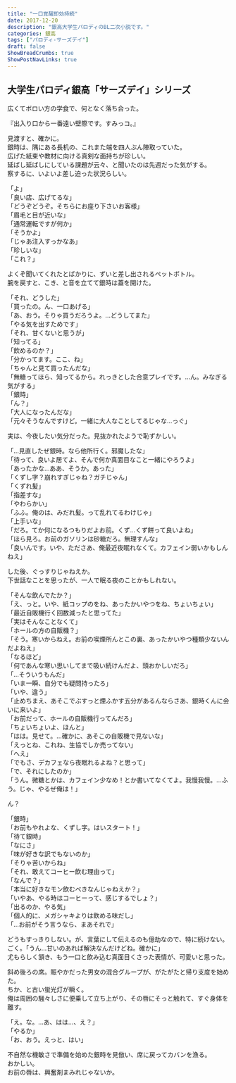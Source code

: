 ```yaml
---
title: "一口覚醒即効持続"
date: 2017-12-20
description: "銀高大学生パロディのBL二次小説です。"
categories: 銀高
tags: ["パロディ-サーズデイ"]
draft: false
ShowBreadCrumbs: true
ShowPostNavLinks: true
---
```


## 大学生パロディ銀高「サーズデイ」シリーズ

広くてボロい方の学食で、何となく落ち合った。  

『出入り口から一番遠い壁際です。すみっコ。』  

見渡すと、確かに。  
銀時は、隅にある長机の、これまた端を四人ぶん陣取っていた。  
広げた紙束や教材に向ける真剣な面持ちが珍しい。  
延ばし延ばしにしている課題が云々、と聞いたのは先週だった気がする。  
察するに、いよいよ差し迫った状況らしい。  

「よ」  
「良い店、広げてるな」  
「どうぞどうぞ。そちらにお座り下さいお客様」  
「眉毛と目が近いな」  
「通常運転ですが何か」  
「そうかよ」  
「じゃあ注入すっかなあ」  
「珍しいな」  
「これ？」  

よくぞ聞いてくれたとばかりに、ずいと差し出されるペットボトル。  
腕を戻すと、こき、と音を立てて銀時は蓋を開けた。  

「それ、どうした」  
「買ったの。ん、一口あげる」  
「あ、おう。そりゃ買うだろうよ。…どうしてまた」  
「やる気を出すためです」  
「それ、甘くないと思うが」  
「知ってる」  
「飲めるのか？」  
「分かってます。ここ、ね」  
「ちゃんと見て買ったんだな」  
「無糖ってほら、知ってるから。れっきとした合意プレイです。…ん。みなぎる気がする」  
「銀時」  
「ん？」  
「大人になったんだな」  
「元々そうなんですけど。一緒に大人なことしてるじゃな…っぐ」  

実は、今夜したい気分だった。見抜かれたようで恥ずかしい。  

「…見直したぜ銀時。なら他所行く。邪魔したな」  
「待って、良いよ居てよ、そんで何か真面目なこと一緒にやろうよ」  
「あったかな…ああ、そうか。あった」  
「くずし字？崩れすぎじゃね？ガチじゃん」  
「くずれ髪」  
「指差すな」  
「やわらかい」  
「ふふ。俺のは、みだれ髪。って乱れてるわけじゃ」  
「上手いな」  
「だろ。てか何になるつもりだよお前。くず…くず餅って良いよね」  
「ほら見ろ。お前のガソリンは砂糖だろ。無理すんな」  
「良いんです。いや、たださあ、俺最近夜眠れなくて。カフェイン弱いかもしんねえ」  

した後、ぐっすりじゃねえか。  
下世話なことを思ったが、一人で眠る夜のことかもしれない。  

「そんな飲んでたか？」  
「え、っと。いや、紙コップのをね、あったかいやつをね、ちょいちょい」  
「最近自販機行く回数減ったと思ってた」  
「実はそんなことなくて」  
「ホールの方の自販機？」  
「そう。寒いからねえ。お前の喫煙所んとこの裏、あったかいやつ種類少ないんだよねえ」  
「なるほど」  
「何であんな寒い思いしてまで吸い続けんだよ、頭おかしいだろ」  
「…そういうもんだ」  
「いま一瞬、自分でも疑問持ったろ」  
「いや、違う」  
「止めちまえ、あそこでぶすっと煙ふかす五分があるんならさあ、銀時くんに会いに来いよ」  
「お前だって、ホールの自販機行ってんだろ」  
「ちょいちょいよ、ほんと」  
「はは。見せて。…確かに、あそこの自販機で見ないな」  
「えっとね、これね、生協でしか売ってない」  
「へえ」  
「でもさ、デカフェなら夜眠れるよね？と思って」  
「で、それにしたのか」  
「うん。微糖とかは、カフェイン少なめ！とか書いてなくてよ。我慢我慢。…ふう。じゃ、やるぜ俺は！」  

ん？  

「銀時」  
「お前もやれよな、くずし字。はいスタート！」  
「待て銀時」  
「なにさ」  
「味が好きな訳でもないのか」  
「そりゃ苦いからね」  
「それ、敢えてコーヒー飲む理由って」  
「なんで？」  
「本当に好きなモン飲むべきなんじゃねえか？」  
「いやあ、やる時はコーヒーって、感じするでしょ？」  
「出るのか、やる気」  
「個人的に、メガシャキよりは飲める味だし」  
「…お前がそう言うなら、まあそれで」  

どうもすっきりしない。が、言葉にして伝えるのも億劫なので、特に続けない。  
ごく。「うん…甘いのあれば解決なんだけどね。確かに」  
尤もらしく頷き、もう一口と飲み込む真面目くさった表情が、可愛いと思った。  

斜め後ろの席。賑やかだった男女の混合グループが、がたがたと帰り支度を始めた。  
ちか、と古い蛍光灯が瞬く。  
俺は周囲の騒々しさに便乗して立ち上がり、その唇にそっと触れて、すぐ身体を離す。  

「え。な。…あ、はは…、え？」  
「やるか」  
「お、おう。えっと、はい」  

不自然な機敏さで準備を始めた銀時を見倣い、席に戻ってカバンを漁る。  
おかしい。  
お前の唇は、興奮剤まみれじゃないか。